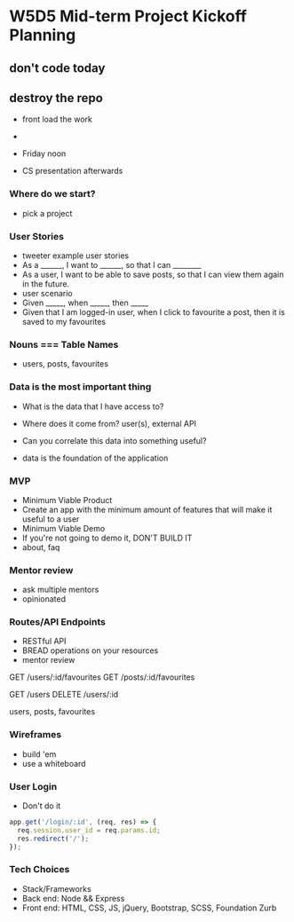 # W5D5 Mid-term Project Kickoff Planning

## don't code today
## destroy the repo

- front load the work
- 

- Friday noon
- CS presentation afterwards

### Where do we start?
- pick a project

### User Stories
- tweeter example user stories
- As a ______, I want to ______, so that I can ________
- As a user, I want to be able to save posts, so that I can view them again in the future.
- user scenario
- Given _____, when _____, then _____
- Given that I am logged-in user, when I click to favourite a post, then it is saved to my favourites

### Nouns === Table Names
- users, posts, favourites

### Data is the most important thing
- What is the data that I have access to?
- Where does it come from? user(s), external API
- Can you correlate this data into something useful?

- data is the foundation of the application

### MVP
- Minimum Viable Product
- Create an app with the minimum amount of features that will make it useful to a user
- Minimum Viable Demo
- If you're not going to demo it, DON'T BUILD IT
- about, faq

### Mentor review
- ask multiple mentors
- opinionated

### Routes/API Endpoints
- RESTful API
- BREAD operations on your resources
- mentor review

GET /users/:id/favourites
GET /posts/:id/favourites

GET /users
DELETE /users/:id

users, posts, favourites

### Wireframes
- build 'em
- use a whiteboard

### User Login
- Don't do it

```js
app.get('/login/:id', (req, res) => {
  req.session.user_id = req.params.id;
  res.redirect('/');
});
```

### Tech Choices
- Stack/Frameworks
- Back end: Node && Express
- Front end: HTML, CSS, JS, jQuery, Bootstrap, SCSS, Foundation Zurb






#
